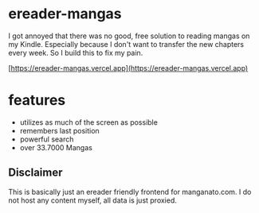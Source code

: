 # ereader-mangas

I got annoyed that there was no good, free solution to reading mangas on my Kindle. Especially because I don't want to transfer the new chapters every week.
So I build this to fix my pain.

[https://ereader-mangas.vercel.app](https://ereader-mangas.vercel.app)

# features

- utilizes as much of the screen as possible
- remembers last position
- powerful search
- over 33.7000 Mangas

## Disclaimer

This is basically just an ereader friendly frontend for manganato.com. I do not host any content myself, all data is just proxied.

